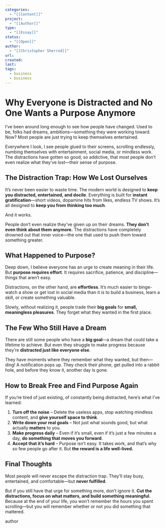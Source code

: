 ```yaml
---
categories:
  - "[[Content]]"
project:
  - "[[Author]]"
type:
  - "[[Essay]]"
status:
  - "[[Open]]"
author:
  - "[[Christopher Sherrod]]"
url: 
created:
last:
tags:
  - business
  - business
---
```

# **Why Everyone is Distracted and No One Wants a Purpose Anymore**  

I’ve been around long enough to see how people have changed. Used to be, folks had dreams, ambitions—something they were working toward. Now? Most people are just trying to keep themselves entertained.  

Everywhere I look, I see people glued to their screens, scrolling endlessly, numbing themselves with entertainment, social media, or mindless work. The distractions have gotten so good, so addictive, that most people don’t even realize what they’ve lost—their sense of purpose.  

## **The Distraction Trap: How We Lost Ourselves**  

It’s never been easier to waste time. The modern world is designed to **keep you distracted, entertained, and docile**. Everything is built for **instant gratification**—short videos, dopamine hits from likes, endless TV shows. It’s all designed to **keep you from thinking too much**.  

And it works.  

People don’t even realize they’ve given up on their dreams. **They don’t even think about them anymore.** The distractions have completely drowned out that inner voice—the one that used to push them toward something greater.  

## **What Happened to Purpose?**  

Deep down, I believe everyone has an urge to create meaning in their life. But **purpose requires effort**. It requires sacrifice, patience, and discipline—things that aren’t easy.  

Distractions, on the other hand, are **effortless**. It’s much easier to binge-watch a show or get lost in social media than it is to build a business, learn a skill, or create something valuable.  

Slowly, without realizing it, people trade their **big goals** for **small, meaningless pleasures**. They forget what they wanted in the first place.  

## **The Few Who Still Have a Dream**  

There are still some people who have a **big goal**—a dream that could take a lifetime to achieve. But even they struggle to make progress because they’re **distracted just like everyone else**.  

They have moments where they remember what they wanted, but then—ding! A notification pops up. They check their phone, get pulled into a rabbit hole, and before they know it, another day is gone.  

## **How to Break Free and Find Purpose Again**  

If you’re tired of just existing, of constantly being distracted, here’s what I’ve learned:  

1. **Turn off the noise** – Delete the useless apps, stop watching mindless content, and **give yourself space to think**.  
2. **Write down your real goals** – Not just what sounds good, but what actually **matters** to you.  
3. **Make progress daily** – Even if it’s small, even if it’s just a few minutes a day, **do something that moves you forward**.  
4. **Accept that it’s hard** – Purpose isn’t easy. It takes work, and that’s why so few people go after it. But **the reward is a life well-lived.**  

## **Final Thoughts**  

Most people will never escape the distraction trap. They’ll stay busy, entertained, and comfortable—but **never fulfilled**.  

But if you still have that urge for something more, don’t ignore it. **Cut the distractions, focus on what matters, and build something meaningful.** Because at the end of your life, you won’t remember the hours you spent scrolling—but you will remember whether or not you did something that mattered.  

author
